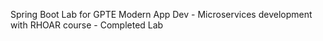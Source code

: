 Spring Boot Lab for GPTE Modern App Dev - Microservices development with RHOAR course - Completed Lab